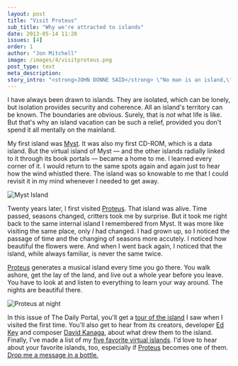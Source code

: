 ```yaml
---
layout: post
title: "Visit Proteus"
sub_title: "Why we're attracted to islands"
date: 2013-05-14 11:28
issues: [4]
order: 1
author: "Jon Mitchell"
image: /images/4/visitproteus.png
post_type: text
meta_description: 
story_intro: "<strong>JOHN DONNE SAID</strong> \"No man is an island,\" and he was right. But surely we want to be islands sometimes. That's why we needed Donne's reminder."
---
```

I have always been drawn to islands. They are isolated, which can be lonely, but isolation provides security and coherence. All an island's territory can be known. The boundaries are obvious. Surely, that is *not* what life is like. But that's why an island vacation can be such a relief, provided you don't spend it all mentally on the mainland.

My first island was [Myst](http://en.wikipedia.org/wiki/Myst). It was also my first CD-ROM, which is a data island. But the virtual island of Myst — and the other islands radially linked to it through its book portals — became a home to me. I learned every corner of it. I would return to the same spots again and again just to hear how the wind whistled there. The island was so knowable to me that I could revisit it in my mind whenever I needed to get away.

<div>
    <img src='/images/4/myst.jpg' alt='Myst Island'>
</div>

Twenty years later, I first visited [Proteus](http://www.visitproteus.com/). That island was alive. Time passed, seasons changed, critters took me by surprise. But it took me right back to the same internal island I remembered from Myst. It was more like visiting the same place, only *I* had changed. I had grown up, so I noticed the passage of time and the changing of seasons more accutely. I noticed how beautiful the flowers were. And when I went back again, I noticed that the island, while always familiar, is never the same twice.

[Proteus](http://www.visitproteus.com/) generates a musical island every time you go there. You walk ashore, get the lay of the land, and live out a whole year before you leave. You have to look at and listen to everything to learn your way around. The nights are beautiful there.

<div>
    <img src='/images/4/proteusnight.png' alt='Proteus at night'>
</div>

In this issue of The Daily Portal, you'll get a [tour of the island](/post/2013/05/14/journal-from-the-island) I saw when I visited the first time. You'll also get to hear from its creators, developer [Ed Key](/post/2013/05/14/interview-proteus-developer-ed-key) and composer [David Kanaga](/post/2013/05/14/interview-proteus-composer-david-kanaga), about what drew them to the island. Finally, I've made a list of my [five favorite virtual islands](/post/2013/05/14/top-5-virtual-islands). I'd love to hear about your favorite islands, too, especially if [Proteus](http://www.visitproteus.com/) becomes one of them. [Drop me a message in a bottle.](/about/#contact)